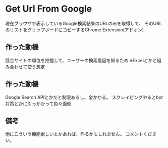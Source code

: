 # Get Url From Google
現在ブラウザで表示しているGoogle検索結果のURLのみを取得して、
そのURLのリストをクリップボードにコピーするChrome Extension(アドオン)

## 作った動機
競合サイトの順位を把握して、ユーザーの検索意図を知るため
※Excelとかと組み合わせて使う想定

## 作った動機
Google Search APIとかだと制限あるし、金かかる。
スクレイピングやるとbot対策とかに引っかかって色々面倒

## 備考
他にこういう機能欲しいとかあれば、作るかもしれません。
コメントください。

